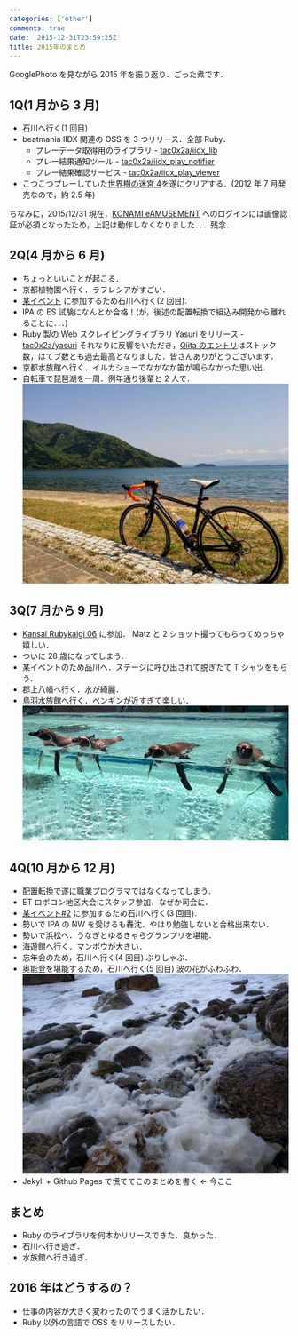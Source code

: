 ```yaml
---
categories: ['other']
comments: true
date: '2015-12-31T23:59:25Z'
title: 2015年のまとめ
---
```


GooglePhoto を見ながら 2015 年を振り返り．ごった煮です．

## 1Q(1 月から 3 月)

- 石川へ行く(1 回目)
- beatmania IIDX 関連の OSS を 3 つリリース．全部 Ruby．
  - プレーデータ取得用のライブラリ - [tac0x2a/iidx_lib](https://github.com/tac0x2a/iidx_lib)
  - プレー結果通知ツール - [tac0x2a/iidx_play_notifier](https://github.com/tac0x2a/iidx_play_notifier)
  - プレー結果確認サービス - [tac0x2a/iidx_play_viewer](https://github.com/tac0x2a/iidx_play_viewer)
- こつこつプレーしていた[世界樹の迷宮 4](http://sq4.atlusnet.jp/)を遂にクリアする．(2012 年 7 月発売なので，約 2.5 年)

ちなみに，2015/12/31 現在，[KONAMI eAMUSEMENT](http://p.eagate.573.jp/) へのログインには画像認証が必須となったため，上記は動作しなくなりました．．．残念．

## 2Q(4 月から 6 月)

- ちょっといいことが起こる．
- 京都植物園へ行く．ラフレシアがすごい．
- [某イベント](http://nku.chu.jp/bettyrotation/) に参加するため石川へ行く(2 回目).
- IPA の ES 試験になんとか合格！(が，後述の配置転換で組込み開発から離れることに．．．)
- Ruby 製の Web スクレイピングライブラリ Yasuri をリリース - [tac0x2a/yasuri](https://github.com/tac0x2a/yasuri)
  それなりに反響をいただき，[Qiita のエントリ](http://qiita.com/tac0x2a/items/69ac8a33b0a8a3d46edd)はストック数，はてブ数とも過去最高となりました．皆さんありがとうございます．
- 京都水族館へ行く．イルカショーでなかなか笛が鳴らなかった思い出．
- 自転車で琵琶湖を一周．例年通り後輩と 2 人で．
  ![びわいち](./bike.jpg)

## 3Q(7 月から 9 月)

- [Kansai Rubykaigi 06](http://regional.rubykaigi.org/kansai06/) に参加． Matz と 2 ショット撮ってもらってめっちゃ嬉しい．
- ついに 28 歳になってしまう．
- 某イベントのため品川へ．ステージに呼び出されて脱ぎたて T シャツをもらう．
- 郡上八幡へ行く．水が綺麗．
- 鳥羽水族館へ行く．ペンギンが近すぎて楽しい．
  ![近い](./penguin.jpg)

## 4Q(10 月から 12 月)

- 配置転換で遂に職業プログラマではなくなってしまう．
- ET ロボコン地区大会にスタッフ参加．なぜか司会に．
- [某イベント#2](http://nku.chu.jp/bettyrotation/) に参加するため石川へ行く(3 回目).
- 勢いで IPA の NW を受けるも轟沈．やはり勉強しないと合格出来ない．
- 勢いで浜松へ．うなぎとゆるきゃらグランプリを堪能．
- 海遊館へ行く．マンボウが大きい．
- 忘年会のため，石川へ行く(4 回目) ぶりしゃぶ．
- 奥能登を堪能するため，石川へ行く(5 回目) 波の花がふわふわ．
  ![波の花](./wave_flower.jpg)
- Jekyll + Github Pages で慌ててこのまとめを書く ← 今ここ

## まとめ

- Ruby のライブラリを何本かリリースできた．良かった．
- 石川へ行き過ぎ．
- 水族館へ行き過ぎ．

## 2016 年はどうするの？

- 仕事の内容が大きく変わったのでうまく活かしたい．
- Ruby 以外の言語で OSS をリリースしたい．
